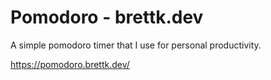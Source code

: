 # Pomodoro - brettk.dev

A simple pomodoro timer that I use for personal productivity.

https://pomodoro.brettk.dev/
